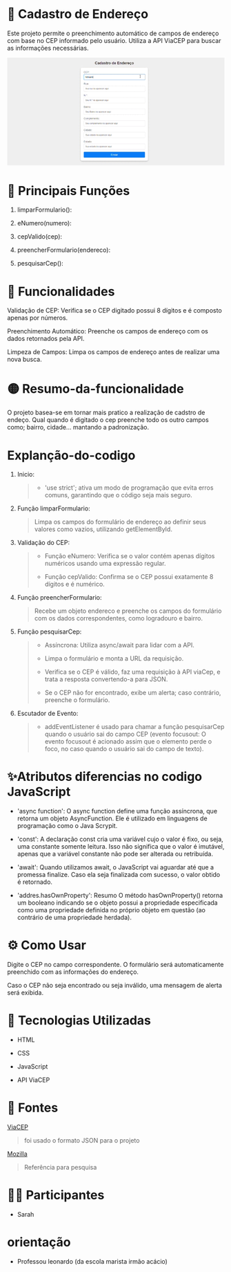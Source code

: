 # 📍 Cadastro de Endereço

Este projeto permite o preenchimento automático de campos de endereço com base no CEP informado pelo usuário. Utiliza a API ViaCEP para buscar as informações necessárias.

![banner](img/form-edereco.gif)

# 💎 Principais Funções

1. limparFormulario():

2. eNumero(numero): 

3. cepValido(cep):

4. preencherFormulario(endereco): 

5. pesquisarCep(): 

# 🚀 Funcionalidades

Validação de CEP: Verifica se o CEP digitado possui 8 dígitos e é composto apenas por números.

Preenchimento Automático: Preenche os campos de endereço com os dados retornados pela API.

Limpeza de Campos: Limpa os campos de endereço antes de realizar uma nova busca.

# 🟡 Resumo-da-funcionalidade

O projeto basea-se em tornar mais pratico a realização de cadstro de endeço. Qual quando é digitado o cep preenche todo os outro campos como; bairro, cidade... mantando a padronização.

# Explanção-do-codigo

1.  Inicio:
    > - 'use strict'; ativa um modo de programação que evita erros comuns, garantindo que o código seja mais seguro.

2. Função limparFormulario:

    > Limpa os campos do formulário de endereço ao definir seus valores como vazios, utilizando getElementById.



3. Validação do CEP:

    > - Função eNumero: Verifica se o valor contém apenas dígitos numéricos usando uma expressão regular.
    >
    > - Função cepValido: Confirma se o CEP possui exatamente 8 dígitos e é numérico.

4. Função preencherFormulario:

    > Recebe um objeto endereco e preenche os campos do formulário com os dados correspondentes, como logradouro e bairro.

5. Função pesquisarCep:

    >- Assíncrona: Utiliza async/await para lidar com a API.
    >
    > - Limpa o formulário e monta a URL da requisição.
    >
    > - Verifica se o CEP é válido, faz uma requisição à API viaCep, e trata a resposta convertendo-a para JSON.
    > - Se o CEP não for encontrado, exibe um alerta; caso contrário, preenche o formulário.

6. Escutador de Evento:

    > - addEventListener é usado para chamar a função pesquisarCep quando o usuário sai do campo CEP (evento focusout: O evento focusout é acionado assim que o elemento perde o foco, no caso quando o usuário sai do campo de texto).

# ✨Atributos diferencias no codigo JavaScript

- 'async function': O async function define uma função assíncrona, que retorna um objeto AsyncFunction. Ele é utilizado em linguagens de programação como o Java Scrypit.

- 'const': A declaração const cria uma variável cujo o valor é fixo, ou seja, uma constante somente leitura. Isso não significa que o valor é imutável, apenas que a variável constante não pode ser alterada ou retribuída.

- 'await': Quando utilizamos await, o JavaScript vai aguardar até que a promessa finalize. Caso ela seja finalizada com sucesso, o valor obtido é retornado. 

- 'addres.hasOwnProperty': Resumo O método hasOwnProperty() retorna um booleano indicando se o objeto possui a propriedade especificada como uma propriedade definida no próprio objeto em questão (ao contrário de uma propriedade herdada).

# ⚙️ Como Usar

Digite o CEP no campo correspondente.
O formulário será automaticamente preenchido com as informações do endereço.

Caso o CEP não seja encontrado ou seja inválido, uma mensagem de alerta será exibida.

# 🧮 Tecnologias Utilizadas

- HTML

- CSS

- JavaScript

- API ViaCEP

# 📝 Fontes

[ViaCEP](https://viacep.com.br/) 

>foi usado o formato JSON para o projeto

[Mozilla](https://developer.mozilla.org/pt-BR/)

>Referência para pesquisa

# 👧🏻 Participantes

- Sarah

# orientação

- Professou leonardo (da escola marista irmão acácio)


